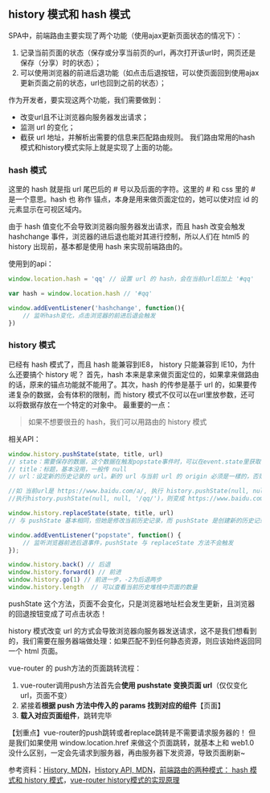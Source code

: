 ## history 模式和 hash 模式

SPA中，前端路由主要实现了两个功能（使用ajax更新页面状态的情况下）：

1. 记录当前页面的状态（保存或分享当前页的url，再次打开该url时，网页还是保存（分享）时的状态）；
2. 可以使用浏览器的前进后退功能（如点击后退按钮，可以使页面回到使用ajax更新页面之前的状态，url也回到之前的状态）；

作为开发者，要实现这两个功能，我们需要做到：

- 改变url且不让浏览器向服务器发出请求；
- 监测 url 的变化；
- 截获 url 地址，并解析出需要的信息来匹配路由规则。
我们路由常用的hash模式和history模式实际上就是实现了上面的功能。

### hash 模式
这里的 hash 就是指 url 尾巴后的 # 号以及后面的字符。这里的 # 和 css 里的 # 是一个意思。hash 也 称作 锚点，本身是用来做页面定位的，她可以使对应 id 的元素显示在可视区域内。

由于 hash 值变化不会导致浏览器向服务器发出请求，而且 hash 改变会触发 hashchange 事件，浏览器的进后退也能对其进行控制，所以人们在 html5 的 history 出现前，基本都是使用 hash 来实现前端路由的。

使用到的api：
```js
window.location.hash = 'qq' // 设置 url 的 hash，会在当前url后加上 '#qq'

var hash = window.location.hash // '#qq'  

window.addEventListener('hashchange', function(){ 
    // 监听hash变化，点击浏览器的前进后退会触发
})
```

### history 模式
已经有 hash 模式了，而且 hash 能兼容到IE8， history 只能兼容到 IE10，为什么还要搞个 history 呢？
首先，hash 本来是拿来做页面定位的，如果拿来做路由的话，原来的锚点功能就不能用了。其次，hash 的传参是基于 url 的，如果要传递复杂的数据，会有体积的限制，而 history 模式不仅可以在url里放参数，还可以将数据存放在一个特定的对象中。
最重要的一点：
>如果不想要很丑的 hash，我们可以用路由的 history 模式




相关API：
```js
window.history.pushState(state, title, url) 
// state：需要保存的数据，这个数据在触发popstate事件时，可以在event.state里获取
// title：标题，基本没用，一般传 null
// url：设定新的历史记录的 url。新的 url 与当前 url 的 origin 必须是一樣的，否则会抛出错误。url可以是绝对路径，也可以是相对路径。

//如 当前url是 https://www.baidu.com/a/, 执行 history.pushState(null, null, './qq/')，则变成 https://www.baidu.com/a/qq/，
//执行history.pushState(null, null, '/qq/')，则变成 https://www.baidu.com/qq/

window.history.replaceState(state, title, url)
// 与 pushState 基本相同，但她是修改当前历史记录，而 pushState 是创建新的历史记录

window.addEventListener("popstate", function() {
	// 监听浏览器前进后退事件，pushState 与 replaceState 方法不会触发				
});

window.history.back() // 后退
window.history.forward() // 前进
window.history.go(1) // 前进一步，-2为后退两步
window.history.length  // 可以查看当前历史堆栈中页面的数量
```

pushState 这个方法，页面不会变化，只是浏览器地址栏会发生更新，且浏览器的回退按钮变成了可点击状态！

history 模式改变 url 的方式会导致浏览器向服务器发送请求，这不是我们想看到的，我们需要在服务器端做处理：如果匹配不到任何静态资源，则应该始终返回同一个 html 页面。

vue-router 的 push方法的页面跳转流程：
1. vue-router调用push方法首先会**使用 pushstate 变换页面 url**（仅仅变化 url，页面不变）
2. 紧接着**根据 push 方法中传入的 params 找到对应的组件**【页面】
3. **载入对应页面组件**，跳转完毕

【划重点】vue-router的push跳转或者replace跳转是不需要请求服务器的！
但是我们如果使用 window.location.href 来做这个页面跳转，就基本上和 web1.0 没什么区别，一定会先请求到服务器，再由服务器下发资源，导致页面刷新~



参考资料：[History, MDN](https://developer.mozilla.org/zh-CN/docs/Web/API/History)，[History API, MDN](https://developer.mozilla.org/zh-CN/docs/Web/API/History_API)，[前端路由的两种模式： hash 模式和 history 模式](https://www.cnblogs.com/JRliu/p/adff)，[vue-router history模式的实现原理](https://www.jianshu.com/p/557f2ba86892)






